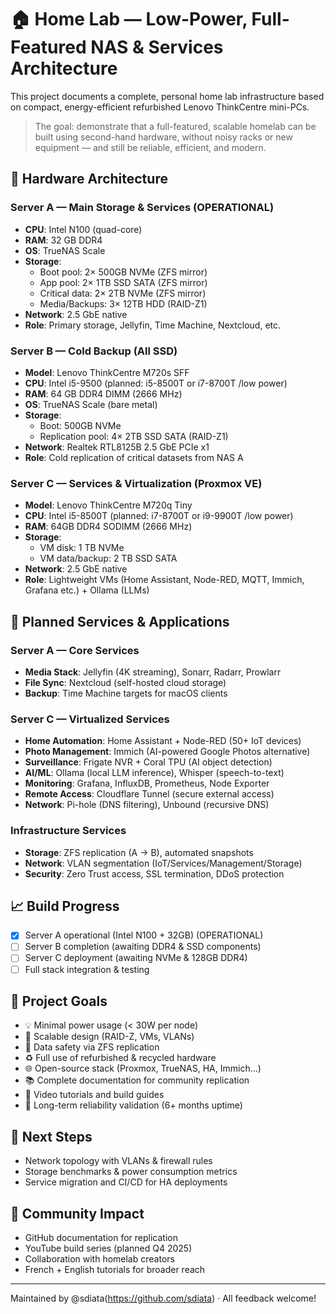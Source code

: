 # 🏠 Home Lab — Low-Power, Full-Featured NAS & Services Architecture

This project documents a complete, personal home lab infrastructure based on compact, energy-efficient refurbished Lenovo ThinkCentre mini-PCs.

> The goal: demonstrate that a full-featured, scalable homelab can be built using second-hand hardware, without noisy racks or new equipment — and still be reliable, efficient, and modern.

## 🔧 Hardware Architecture

### Server A — Main Storage & Services (OPERATIONAL)
- **CPU**: Intel N100 (quad-core)
- **RAM**: 32 GB DDR4
- **OS**: TrueNAS Scale
- **Storage**:
  - Boot pool: 2× 500GB NVMe (ZFS mirror)
  - App pool: 2× 1TB SSD SATA (ZFS mirror)
  - Critical data: 2× 2TB NVMe (ZFS mirror)
  - Media/Backups: 3× 12TB HDD (RAID-Z1)
- **Network**: 2.5 GbE native
- **Role**: Primary storage, Jellyfin, Time Machine, Nextcloud, etc.

### Server B — Cold Backup (All SSD)
- **Model**: Lenovo ThinkCentre M720s SFF
- **CPU**: Intel i5-9500 (planned: i5-8500T or i7-8700T /low power)
- **RAM**: 64 GB DDR4 DIMM (2666 MHz)
- **OS**: TrueNAS Scale (bare metal)
- **Storage**:
  - Boot: 500GB NVMe
  - Replication pool: 4× 2TB SSD SATA (RAID-Z1)
- **Network**: Realtek RTL8125B 2.5 GbE PCIe x1
- **Role**: Cold replication of critical datasets from NAS A

### Server C — Services & Virtualization (Proxmox VE)
- **Model**: Lenovo ThinkCentre M720q Tiny
- **CPU**: Intel i5-8500T (planned: i7-8700T or i9-9900T /low power)
- **RAM**: 64GB DDR4 SODIMM (2666 MHz)
- **Storage**:
  - VM disk: 1 TB NVMe
  - VM data/backup: 2 TB SSD SATA
- **Network**: 2.5 GbE native
- **Role**: Lightweight VMs (Home Assistant, Node-RED, MQTT, Immich, Grafana etc.) + Ollama (LLMs)

## 🚀 Planned Services & Applications

### **Server A — Core Services**
* **Media Stack**: Jellyfin (4K streaming), Sonarr, Radarr, Prowlarr
* **File Sync**: Nextcloud (self-hosted cloud storage)
* **Backup**: Time Machine targets for macOS clients

### **Server C — Virtualized Services**
* **Home Automation**: Home Assistant + Node-RED (50+ IoT devices)
* **Photo Management**: Immich (AI-powered Google Photos alternative)
* **Surveillance**: Frigate NVR + Coral TPU (AI object detection)
* **AI/ML**: Ollama (local LLM inference), Whisper (speech-to-text)
* **Monitoring**: Grafana, InfluxDB, Prometheus, Node Exporter
* **Remote Access**: Cloudflare Tunnel (secure external access)
* **Network**: Pi-hole (DNS filtering), Unbound (recursive DNS)

### **Infrastructure Services**
* **Storage**: ZFS replication (A → B), automated snapshots
* **Network**: VLAN segmentation (IoT/Services/Management/Storage)
* **Security**: Zero Trust access, SSL termination, DDoS protection

## 📈 Build Progress
- [x] Server A operational (Intel N100 + 32GB) (OPERATIONAL)
- [ ] Server B completion (awaiting DDR4 & SSD components)
- [ ] Server C deployment (awaiting NVMe & 128GB DDR4)
- [ ] Full stack integration & testing

## 🎯 Project Goals

- 💡 Minimal power usage (< 30W per node)
- 🧩 Scalable design (RAID-Z, VMs, VLANs)
- 🔐 Data safety via ZFS replication
- ♻️ Full use of refurbished & recycled hardware
- 🌐 Open-source stack (Proxmox, TrueNAS, HA, Immich...)
- 📚 Complete documentation for community replication
- 🎥 Video tutorials and build guides
- 🔬 Long-term reliability validation (6+ months uptime)

## 🧪 Next Steps

- Network topology with VLANs & firewall rules
- Storage benchmarks & power consumption metrics
- Service migration and CI/CD for HA deployments

## 🌟 Community Impact
- GitHub documentation for replication
- YouTube build series (planned Q4 2025)
- Collaboration with homelab creators
- French + English tutorials for broader reach
---

Maintained by @sdiata(https://github.com/sdiata) · All feedback welcome!

